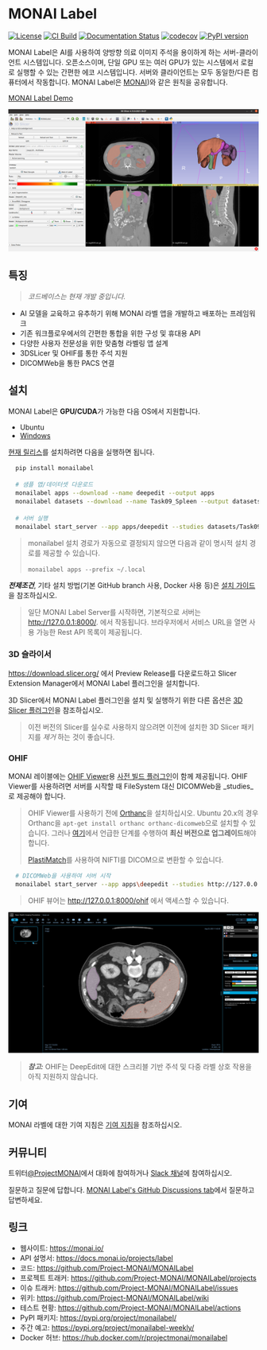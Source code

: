# MONAI Label

[![License](https://img.shields.io/badge/license-Apache%202.0-green.svg)](https://opensource.org/licenses/Apache-2.0)
[![CI Build](https://github.com/Project-MONAI/MONAILabel/workflows/build/badge.svg?branch=main)](https://github.com/Project-MONAI/MONAILabel/commits/main)
[![Documentation Status](https://readthedocs.org/projects/monailabel/badge/?version=latest)](https://docs.monai.io/projects/label/en/latest/?badge=latest)
[![codecov](https://codecov.io/gh/Project-MONAI/MONAILabel/branch/main/graph/badge.svg)](https://codecov.io/gh/Project-MONAI/MONAILabel)
[![PyPI version](https://badge.fury.io/py/monailabel.svg)](https://badge.fury.io/py/monailabel)

MONAI Label은 AI를 사용하여 양방향 의료 이미지 주석을 용이하게 하는 서버-클라이언트 시스템입니다. 오픈소스이며, 단일 GPU 또는 여러 GPU가 있는 시스템에서 로컬로 실행할 수 있는 간편한 에코 시스템입니다. 서버와 클라이언트는 모두 동일한/다른 컴퓨터에서 작동합니다. MONAI Label은 [MONAI](https://github.com/Project-MONAI))와 같은 원칙을 공유합니다.

[MONAI Label Demo](https://youtu.be/o8HipCgSZIw?t=1319)

![DEMO](https://raw.githubusercontent.com/Project-MONAI/MONAILabel/main/docs/images/demo.png)

## 특징

> _코드베이스는 현재 개발 중입니다._

- AI 모델을 교육하고 유추하기 위해 MONAI 라벨 앱을 개발하고 배포하는 프레임워크
- 기존 워크플로우에서의 간편한 통합을 위한 구성 및 휴대용 API
- 다양한 사용자 전문성을 위한 맞춤형 라벨링 앱 설계
- 3DSLicer 및 OHIF를 통한 주석 지원 
- DICOMWeb을 통한 PACS 연결

## 설치

MONAI Label은 **GPU/CUDA**가 가능한 다음 OS에서 지원합니다.

- Ubuntu
- [Windows](https://docs.monai.io/projects/label/en/latest/installation.html#windows)

[현재 릴리스](https://pypi.org/project/monailabel/)를 설치하려면 다음을 실행하면 됩니다.

```bash
  pip install monailabel
  
  # 샘플 앱/데이터셋 다운로드
  monailabel apps --download --name deepedit --output apps
  monailabel datasets --download --name Task09_Spleen --output datasets
  
  # 서버 실행
  monailabel start_server --app apps/deepedit --studies datasets/Task09_Spleen/imagesTr
```

> monailabel 설치 경로가 자동으로 결정되지 않으면 다음과 같이 명시적 설치 경로를 제공할 수 있습니다. 
> 
> `monailabel apps --prefix ~/.local`

**_전제조건_**, 기타 설치 방법(기본 GitHub branch 사용, Docker 사용 등)은 [설치 가이드](https://docs.monai.io/projects/label/en/latest/installation.html)을 참조하십시오.

> 일단 MONAI Label Server를 시작하면, 기본적으로 서버는 http://127.0.0.1:8000/. 에서 작동됩니다. 브라우저에서 서비스 URL을 열면 사용 가능한 Rest API 목록이 제공됩니다.

### 3D 슬라이서

https://download.slicer.org/ 에서 Preview Release를 다운로드하고 Slicer Extension Manager에서 MONAI Label 플러그인을 설치합니다.

3D Slicer에서 MONAI Label 플러그인을 설치 및 실행하기 위한 다른 옵션은 [3D Slicer 플러그인](플러그인/슬라이서)을 참조하십시오.
> 이전 버전의 Slicer를 실수로 사용하지 않으려면 이전에 설치한 3D Slicer 패키지를 _제거_ 하는 것이 좋습니다.

### OHIF

MONAI 레이블에는 [OHIF Viewer](https://github.com/OHIF/Viewers)용 [사전 빌드 플러그인](plugins/ohif)이 함께 제공됩니다.  OHIF Viewer를 사용하려면 서버를 시작할 때 FileSystem 대신 DICOMWeb을 _studies_로 제공해야 합니다.
> OHIF Viewer를 사용하기 전에 [Orthanc](https://www.orthanc-server.com/download.php)을 설치하십시오. Ubuntu 20.x의 경우 Orthanc을 `apt-get install orthanc orthanc-dicomweb`으로 설치할 수 있습니다. 그러나 [여기](https://book.orthanc-server.com/users/debian-packages.html#replacing-the-package-from-the-service-by-the-lsb-binaries)에서 언급한 단계를 수행하여 **최신 버전으로 업그레이드**해야 합니다.
>
> [PlastiMatch](https://plastimatch.org/plastimatch.html#plastimatch-convert)를 사용하여 NIFTI를 DICOM으로 변환할 수 있습니다.

```bash
  # DICOMWeb을 사용하여 서버 시작
  monailabel start_server --app apps\deepedit --studies http://127.0.0.1:8042/dicom-web
```
> OHIF 뷰어는 http://127.0.0.1:8000/ohif 에서 액세스할 수 있습니다.

![OHIF](https://raw.githubusercontent.com/Project-MONAI/MONAILabel/main/docs/images/ohif.png)

> **_참고:_** OHIF는 DeepEdit에 대한 스크리블 기반 주석 및 다중 라벨 상호 작용을 아직 지원하지 않습니다.

## 기여

MONAI 라벨에 대한 기여 지침은 [기여 지침](CONTRIBUTING.md)을 참조하십시오.

## 커뮤니티
트위터[@ProjectMONAI](https://twitter.com/ProjectMONAI)에서 대화에 참여하거나 [Slack 채널](https://forms.gle/QTxJq3hFictp31UM9)에 참여하십시오.

질문하고 질문에 답합니다.
[MONAI Label's GitHub Discussions tab](https://github.com/Project-MONAI/MONAILabel/discussions)에서 질문하고 답변하세요.

## 링크

- 웹사이트: https://monai.io/
- API 설명서: https://docs.monai.io/projects/label
- 코드: https://github.com/Project-MONAI/MONAILabel
- 프로젝트 트래커: https://github.com/Project-MONAI/MONAILabel/projects
- 이슈 트래커: https://github.com/Project-MONAI/MONAILabel/issues
- 위키: https://github.com/Project-MONAI/MONAILabel/wiki
- 테스트 현황: https://github.com/Project-MONAI/MONAILabel/actions
- PyPI 패키지: https://pypi.org/project/monailabel/
- 주간 예고: https://pypi.org/project/monailabel-weekly/
- Docker 허브: https://hub.docker.com/r/projectmonai/monailabel
